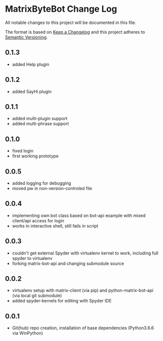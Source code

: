# MatrixByteBot Change Log

All notable changes to this project will be documented in this file.

The format is based on [Keep a Changelog](http://keepachangelog.com/) and this project adheres to [Semantic Versioning](http://semver.org/).

## 0.1.3
- added Help plugin

## 0.1.2
- added SayHi plugin

## 0.1.1
- added multi-plugin support
- added multi-phrase support

## 0.1.0
- fixed login
- first working prototype

## 0.0.5
- added logging for debugging
- moved pw in non-version-controled file

## 0.0.4
- implementing own bot class based on bot-api example with mixed client/api access for login
- works in interactive shell, still fails in script

## 0.0.3
- couldn't get external Spyder with virtualenv kernel to work, including full spyder to virtualenv
- forking matrix-bot-api and changing submodule source

## 0.0.2

- virtualenv setup with matrix-client (via pip) and python-matrix-bot-api (via local git submodule)
- added spyder-kernels for editing with Spyder IDE

## 0.0.1

- Git(hub) repo creation, installation of base dependencies (Python3.6.6 via WinPython)
